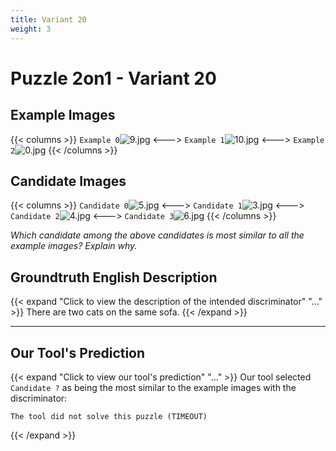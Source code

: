 ```yaml
---
title: Variant 20
weight: 3
---
```


# Puzzle 2on1 - Variant 20

## Example Images
{{< columns >}}
`Example 0`![9.jpg](/natscene_data/images/9.jpg)
<--->
`Example 1`![10.jpg](/natscene_data/images/10.jpg)
<--->
`Example 2`![0.jpg](/natscene_data/images/0.jpg)
{{< /columns >}}

## Candidate Images
{{< columns >}}
`Candidate 0`![5.jpg](/natscene_data/images/5.jpg)
<--->
`Candidate 1`![3.jpg](/natscene_data/images/3.jpg)
<--->
`Candidate 2`![4.jpg](/natscene_data/images/4.jpg)
<--->
`Candidate 3`![6.jpg](/natscene_data/images/6.jpg)
{{< /columns >}}

*Which candidate among the above candidates is most similar to all the example images? Explain why.*

## Groundtruth English Description

{{< expand "Click to view the description of the intended discriminator" "..." >}}
There are two cats on the same sofa.
{{< /expand >}}

---



## Our Tool's Prediction

{{< expand "Click to view our tool's prediction" "..." >}}
Our tool selected `Candidate ?` as being the most similar to the example images with the discriminator:
```plaintext
The tool did not solve this puzzle (TIMEOUT)
```
{{< /expand >}}
